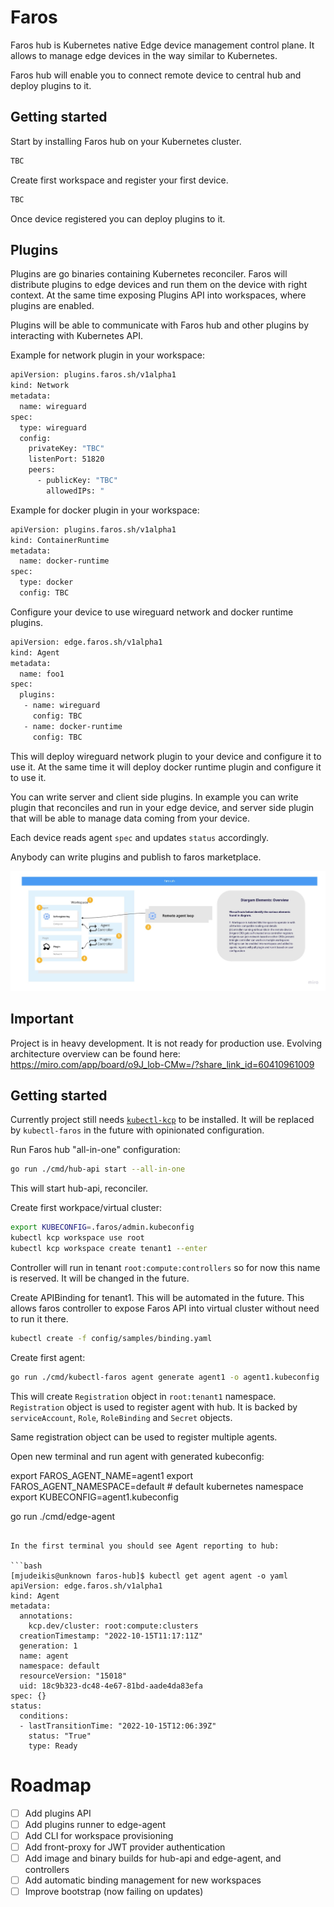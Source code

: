 # Faros

Faros hub is Kubernetes native Edge device management control plane.
It allows to manage edge devices in the way similar to Kubernetes.

Faros hub will enable you to connect remote device to central hub and deploy plugins to it.

## Getting started

Start by installing Faros hub on your Kubernetes cluster.

```bash
TBC
```

Create first workspace and register your first device.

```bash
TBC
```

Once device registered you can deploy plugins to it.

## Plugins

Plugins are go binaries containing Kubernetes reconciler. Faros will distribute
plugins to edge devices and run them on the device with right context. At the same time
exposing Plugins API into workspaces, where plugins are enabled.

Plugins will be able to communicate with Faros hub and other plugins by interacting
with Kubernetes API.

Example for network plugin in your workspace:
```bash
apiVersion: plugins.faros.sh/v1alpha1
kind: Network
metadata:
  name: wireguard
spec:
  type: wireguard
  config:
    privateKey: "TBC"
    listenPort: 51820
    peers:
      - publicKey: "TBC"
        allowedIPs: "
```

Example for docker plugin in your workspace:
```bash
apiVersion: plugins.faros.sh/v1alpha1
kind: ContainerRuntime
metadata:
  name: docker-runtime
spec:
  type: docker
  config: TBC
```

Configure your device to use wireguard network and docker runtime plugins.

```bash
apiVersion: edge.faros.sh/v1alpha1
kind: Agent
metadata:
  name: foo1
spec:
  plugins:
   - name: wireguard
     config: TBC
   - name: docker-runtime
     config: TBC
```

This will deploy wireguard network plugin to your device and configure it to use it.
At the same time it will deploy docker runtime plugin and configure it to use it.

You can write server and client side plugins. In example you can write plugin that
reconciles and run in your edge device, and server side plugin that will be able to
manage data coming from your device.

Each device reads agent `spec` and updates `status` accordingly.

Anybody can write plugins and publish to faros marketplace.

![High level diagram](docs/img/hl.jpg)

## Important

Project is in heavy development. It is not ready for production use.
Evolving architecture overview can be found here:
https://miro.com/app/board/o9J_lob-CMw=/?share_link_id=60410961009

## Getting started

Currently project still needs [`kubectl-kcp`](https://github.com/kcp-dev/kcp) to be installed. It will be replaced
by `kubectl-faros` in the future with opinionated configuration.

Run Faros hub "all-in-one" configuration:

```bash
go run ./cmd/hub-api start --all-in-one
```

This will start hub-api, reconciler.

Create first workpace/virtual cluster:

```bash
export KUBECONFIG=.faros/admin.kubeconfig
kubectl kcp workspace use root
kubectl kcp workspace create tenant1 --enter
```

Controller will run in tenant `root:compute:controllers` so for now this name
is reserved. It will be changed in the future.

Create APIBinding for tenant1. This will be automated in the future.
This allows faros controller to expose Faros API into virtual cluster without
need to run it there.

```bash
kubectl create -f config/samples/binding.yaml
```

Create first agent:

```bash
go run ./cmd/kubectl-faros agent generate agent1 -o agent1.kubeconfig
```

This will create `Registration` object in `root:tenant1` namespace.
`Registration` object is used to register agent with hub. It is backed by `serviceAccount`,
`Role`, `RoleBinding` and `Secret` objects.

Same registration object can be used to register multiple agents.

Open new terminal and run agent with generated kubeconfig:

export FAROS_AGENT_NAME=agent1
export FAROS_AGENT_NAMESPACE=default # default kubernetes namespace
export KUBECONFIG=agent1.kubeconfig

go run ./cmd/edge-agent
```

In the first terminal you should see Agent reporting to hub:

```bash
[mjudeikis@unknown faros-hub]$ kubectl get agent agent -o yaml
apiVersion: edge.faros.sh/v1alpha1
kind: Agent
metadata:
  annotations:
    kcp.dev/cluster: root:compute:clusters
  creationTimestamp: "2022-10-15T11:17:11Z"
  generation: 1
  name: agent
  namespace: default
  resourceVersion: "15018"
  uid: 18c9b323-dc48-4e67-81bd-aade4da83efa
spec: {}
status:
  conditions:
  - lastTransitionTime: "2022-10-15T12:06:39Z"
    status: "True"
    type: Ready
```


# Roadmap

- [ ] Add plugins API
- [ ] Add plugins runner to edge-agent
- [ ] Add CLI for workspace provisioning
- [ ] Add front-proxy for JWT provider authentication
- [ ] Add image and binary builds for hub-api and edge-agent, and controllers
- [ ] Add automatic binding management for new workspaces
- [ ] Improve bootstrap (now failing on updates)
